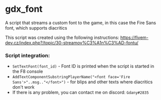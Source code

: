 # gdx_font
A script that streams a custom font to the game, in this case the Fire Sans font, which supports diacritics

This script was created using the following instructions: https://fivem-dev.cz/index.php?/topic/30-streamov%C3%A1n%C3%AD-fontu/

### Script integration:
- `SetTextFont(font_id)` - Font ID is printed when the script is started in the F8 console
- `AddTextComponentSubstringPlayerName("<font face='Fire Sans'>"..msg.."</font>")` - for blips and other texts where diacritics don't work
- If there is any problem, you can contact me on discord: `Gdany#2835`
